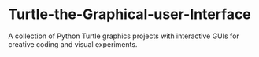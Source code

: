 # Turtle-the-Graphical-user-Interface
A collection of Python Turtle graphics projects with interactive GUIs for creative coding and visual experiments.
